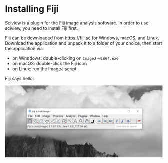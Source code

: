 # Installing Fiji

Sciview is a plugin for the Fiji image analysis software. In order to use sciview, you need to install Fiji first.

Fiji can be downloaded from https://fiji.sc for Windows, macOS, and Linux. Download the application and unpack it to a folder of your choice, then start the application via:

* on Winndows: double-clicking on `ImageJ-win64.exe`
* on macOS: double-click the Fiji icon
* on Linux: run the ImageJ script

Fiji says hello:

![](../.gitbook/assets/fiji-mainwindow%20%281%29.png)



